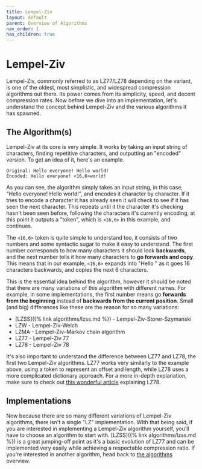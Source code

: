 ```yaml
---
title: Lempel-Ziv
layout: default
parent: Overview of Algorithms
nav_order: 1
has_children: true
---
```


# Lempel-Ziv

Lempel-Ziv, commonly referred to as LZ77/LZ78 depending on the variant, is one of the oldest, most simplistic, and widespread compression algorithms out there. Its power comes from its simplicity, speed, and decent compression rates. Now before we dive into an implementation, let's understand the concept behind Lempel-Ziv and the various algorithms it has spawned.

## The Algorithm(s)

Lempel-Ziv at its core is very simple. It works by taking an input string of characters, finding repetitive characters, and outputting an "encoded" version. To get an idea of it, here's an example.

```
Original: Hello everyone! Hello world!
Encoded: Hello everyone! <16,6>world!
```

As you can see, the algorithm simply takes an input string, in this case, "Hello everyone! Hello world!", and encodes it character by character. If it tries to encode a character it has already seen it will check to see if it has seen the next character. This repeats until it the character it's checking hasn't been seen before, following the characters it's currently encoding, at this point it outputs a "token", which is `<16,6>` in this example, and continues.

The `<16,6>` token is quite simple to understand too, it consists of two numbers and some syntactic sugar to make it easy to understand. The first number corresponds to how many characters it should look **backwards**, and the next number tells it how many characters to **go forwards and copy**. This means that in our example, `<16,6>` expands into "Hello " as it goes 16 characters backwards, and copies the next 6 characters.

This is the essential idea behind the algorithm, however it should be noted that there are many variations of this algorithm with different names. For example, in some implementations, the first number means go **forwards from the beginning** instead of **backwards from the current position**. Small (and big) differences like these are the reason for so many variations:

- [LZSS]({% link algorithms/lzss.md %}) - Lempel-Ziv-Storer-Szymanski
- LZW - Lempel-Ziv-Welch
- LZMA - Lempel–Ziv–Markov chain algorithm
- LZ77 - Lempel-Ziv 77
- LZ78 - Lempel-Ziv 78

It's also important to understand the difference between LZ77 and LZ78, the first two Lempel-Ziv algorithms. LZ77 works very similarly to the example above, using a token to represent an offset and length, while LZ78 uses a more complicated dictionary approach. For a more in-depth explanation, make sure to check out [this wonderful article](https://towardsdatascience.com/how-data-compression-works-exploring-lz78-e97e539138) explaining LZ78.

## Implementations

Now because there are so many different variations of Lempel-Ziv algorithms, there isn't a single "LZ" implementation. WIth that being said, if you are interested in implementing a Lempel-Ziv algorithm yourself, you'll have to choose an algorithm to start with. [LZSS]({% link algorithms/lzss.md %}) is a great jumping-off point as it's a basic evolution of LZ77 and can be implemented very easily while achieving a respectable compression ratio. If you're interested in another algorithm, head back to [the algorithms](#the-algorithms) overview.
